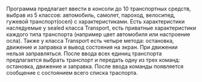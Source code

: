 Программа предлагает ввести в консоли до 10 транспортных средств, выбрав из 5 классов: автомобиль, самолет, пароход, велосипед, гужевой транспорт(осел) с характеристиками.
Есть характеристики наследуемые у sealed класса Transport, есть приватные характеристики каждого типа транспорта (например цвет автомобиля или настроение осла).
Также у класса Transport есть четыре метода: остановка, движение и заправка и вывод состояния на экран. При движении нельзя заправляться.
После ввода всех единиц транспорта предлагается выбрать транспорт и передать одну из трех команд: остановка, движение и заправка.
После ввода команды появляется сообщение с состоянием всего списка траспорта.


